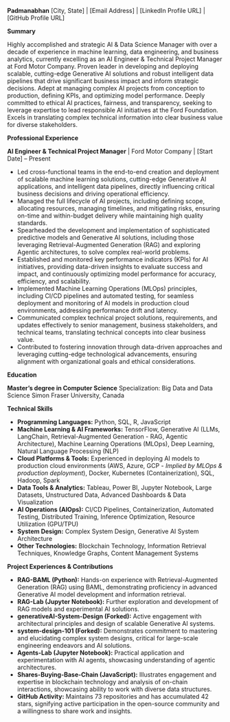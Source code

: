 **Padmanabhan**
[City, State] | [Email Address] | [LinkedIn Profile URL] | [GitHub Profile URL]

**Summary**

Highly accomplished and strategic AI & Data Science Manager with over a decade of experience in machine learning, data engineering, and business analytics, currently excelling as an AI Engineer & Technical Project Manager at Ford Motor Company. Proven leader in developing and deploying scalable, cutting-edge Generative AI solutions and robust intelligent data pipelines that drive significant business impact and inform strategic decisions. Adept at managing complex AI projects from conception to production, defining KPIs, and optimizing model performance. Deeply committed to ethical AI practices, fairness, and transparency, seeking to leverage expertise to lead responsible AI initiatives at the Ford Foundation. Excels in translating complex technical information into clear business value for diverse stakeholders.

**Professional Experience**

**AI Engineer & Technical Project Manager** | Ford Motor Company | [Start Date] – Present
*   Led cross-functional teams in the end-to-end creation and deployment of scalable machine learning solutions, cutting-edge Generative AI applications, and intelligent data pipelines, directly influencing critical business decisions and driving operational efficiency.
*   Managed the full lifecycle of AI projects, including defining scope, allocating resources, managing timelines, and mitigating risks, ensuring on-time and within-budget delivery while maintaining high quality standards.
*   Spearheaded the development and implementation of sophisticated predictive models and Generative AI solutions, including those leveraging Retrieval-Augmented Generation (RAG) and exploring Agentic architectures, to solve complex real-world problems.
*   Established and monitored key performance indicators (KPIs) for AI initiatives, providing data-driven insights to evaluate success and impact, and continuously optimizing model performance for accuracy, efficiency, and scalability.
*   Implemented Machine Learning Operations (MLOps) principles, including CI/CD pipelines and automated testing, for seamless deployment and monitoring of AI models in production cloud environments, addressing performance drift and latency.
*   Communicated complex technical project solutions, requirements, and updates effectively to senior management, business stakeholders, and technical teams, translating technical concepts into clear business value.
*   Contributed to fostering innovation through data-driven approaches and leveraging cutting-edge technological advancements, ensuring alignment with organizational goals and ethical considerations.

**Education**

**Master’s degree in Computer Science**
Specialization: Big Data and Data Science
Simon Fraser University, Canada

**Technical Skills**

*   **Programming Languages:** Python, SQL, R, JavaScript
*   **Machine Learning & AI Frameworks:** TensorFlow, Generative AI (LLMs, LangChain, Retrieval-Augmented Generation - RAG, Agentic Architecture), Machine Learning Operations (MLOps), Deep Learning, Natural Language Processing (NLP)
*   **Cloud Platforms & Tools:** Experienced in deploying AI models to production cloud environments (AWS, Azure, GCP - *Implied by MLOps & production deployment*), Docker, Kubernetes (Containerization), SQL, Hadoop, Spark
*   **Data Tools & Analytics:** Tableau, Power BI, Jupyter Notebook, Large Datasets, Unstructured Data, Advanced Dashboards & Data Visualization
*   **AI Operations (AIOps):** CI/CD Pipelines, Containerization, Automated Testing, Distributed Training, Inference Optimization, Resource Utilization (GPU/TPU)
*   **System Design:** Complex System Design, Generative AI System Architecture
*   **Other Technologies:** Blockchain Technology, Information Retrieval Techniques, Knowledge Graphs, Content Management Systems

**Project Experiences & Contributions**

*   **RAG-BAML (Python):** Hands-on experience with Retrieval-Augmented Generation (RAG) using BAML, demonstrating proficiency in advanced Generative AI model development and information retrieval.
*   **RAG-Lab (Jupyter Notebook):** Further exploration and development of RAG models and experimental AI solutions.
*   **generativeAI-System-Design (Forked):** Active engagement with architectural principles and design of scalable Generative AI systems.
*   **system-design-101 (Forked):** Demonstrates commitment to mastering and elucidating complex system designs, critical for large-scale engineering endeavors and AI solutions.
*   **Agents-Lab (Jupyter Notebook):** Practical application and experimentation with AI agents, showcasing understanding of agentic architectures.
*   **Shares-Buying-Base-Chain (JavaScript):** Illustrates engagement and expertise in blockchain technology and analysis of on-chain interactions, showcasing ability to work with diverse data structures.
*   **GitHub Activity:** Maintains 73 repositories and has accumulated 42 stars, signifying active participation in the open-source community and a willingness to share work and insights.